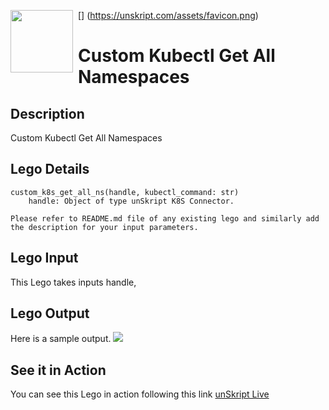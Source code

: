 [<img align="left" src="https://unskript.com/assets/favicon.png" width="100" height="100" style="padding-right: 5px">]
(https://unskript.com/assets/favicon.png)
<h1>Custom Kubectl Get All Namespaces</h1>

## Description
Custom Kubectl Get All Namespaces

## Lego Details
	custom_k8s_get_all_ns(handle, kubectl_command: str)
		handle: Object of type unSkript K8S Connector.

	Please refer to README.md file of any existing lego and similarly add the description for your input parameters.


## Lego Input
This Lego takes inputs handle,

## Lego Output
Here is a sample output.
<img src="./1.png">

## See it in Action

You can see this Lego in action following this link [unSkript Live](https://us.app.unskript.io)